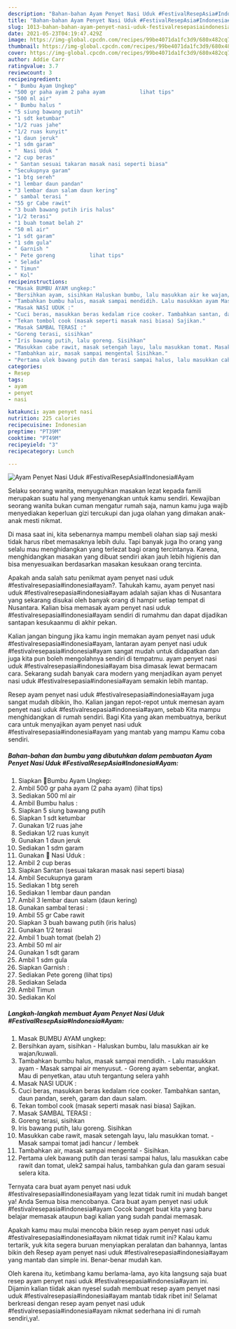 ```yaml
---
description: "Bahan-bahan Ayam Penyet Nasi Uduk #FestivalResepAsia#Indonesia#Ayam Sederhana Untuk Jualan"
title: "Bahan-bahan Ayam Penyet Nasi Uduk #FestivalResepAsia#Indonesia#Ayam Sederhana Untuk Jualan"
slug: 1013-bahan-bahan-ayam-penyet-nasi-uduk-festivalresepasiaindonesiaayam-sederhana-untuk-jualan
date: 2021-05-23T04:19:47.429Z
image: https://img-global.cpcdn.com/recipes/99be4071da1fc3d9/680x482cq70/ayam-penyet-nasi-uduk-festivalresepasiaindonesiaayam-foto-resep-utama.jpg
thumbnail: https://img-global.cpcdn.com/recipes/99be4071da1fc3d9/680x482cq70/ayam-penyet-nasi-uduk-festivalresepasiaindonesiaayam-foto-resep-utama.jpg
cover: https://img-global.cpcdn.com/recipes/99be4071da1fc3d9/680x482cq70/ayam-penyet-nasi-uduk-festivalresepasiaindonesiaayam-foto-resep-utama.jpg
author: Addie Carr
ratingvalue: 3.7
reviewcount: 3
recipeingredient:
- " Bumbu Ayam Ungkep"
- "500 gr paha ayam 2 paha ayam           lihat tips"
- "500 ml air"
- " Bumbu halus "
- "5 siung bawang putih"
- "1 sdt ketumbar"
- "1/2 ruas jahe"
- "1/2 ruas kunyit"
- "1 daun jeruk"
- "1 sdm garam"
- "  Nasi Uduk "
- "2 cup beras"
- " Santan sesuai takaran masak nasi seperti biasa"
- "Secukupnya garam"
- "1 btg sereh"
- "1 lembar daun pandan"
- "3 lembar daun salam daun kering"
- " sambal terasi "
- "55 gr Cabe rawit"
- "3 buah bawang putih iris halus"
- "1/2 terasi"
- "1 buah tomat belah 2"
- "50 ml air"
- "1 sdt garam"
- "1 sdm gula"
- " Garnish "
- " Pete goreng           lihat tips"
- " Selada"
- " Timun"
- " Kol"
recipeinstructions:
- "Masak BUMBU AYAM ungkep:"
- "Bersihkan ayam, sisihkan Haluskan bumbu, lalu masukkan air ke wajan/kuwali."
- "Tambahkan bumbu halus, masak sampai mendidih. Lalu masukkan ayam Masak sampai air menyusut. Goreng ayam sebentar, angkat. Mau di penyetkan, atau utuh tergantung selera yahh"
- "Masak NASI UDUK :"
- "Cuci beras, masukkan beras kedalam rice cooker. Tambahkan santan, daun pandan, sereh, garam dan daun salam."
- "Tekan tombol cook (masak seperti masak nasi biasa) Sajikan."
- "Masak SAMBAL TERASI :"
- "Goreng terasi, sisihkan"
- "Iris bawang putih, lalu goreng. Sisihkan"
- "Masukkan cabe rawit, masak setengah layu, lalu masukkan tomat. Masak sampai tomat jadi hancur / lembek"
- "Tambahkan air, masak sampai mengental Sisihkan."
- "Pertama ulek bawang putih dan terasi sampai halus, lalu masukkan cabe rawit dan tomat, ulek2 sampai halus, tambahkan gula dan garam sesuai selera kita."
categories:
- Resep
tags:
- ayam
- penyet
- nasi

katakunci: ayam penyet nasi 
nutrition: 225 calories
recipecuisine: Indonesian
preptime: "PT39M"
cooktime: "PT49M"
recipeyield: "3"
recipecategory: Lunch

---
```



![Ayam Penyet Nasi Uduk #FestivalResepAsia#Indonesia#Ayam](https://img-global.cpcdn.com/recipes/99be4071da1fc3d9/680x482cq70/ayam-penyet-nasi-uduk-festivalresepasiaindonesiaayam-foto-resep-utama.jpg)

Selaku seorang wanita, menyuguhkan masakan lezat kepada famili merupakan suatu hal yang menyenangkan untuk kamu sendiri. Kewajiban seorang  wanita bukan cuman mengatur rumah saja, namun kamu juga wajib menyediakan keperluan gizi tercukupi dan juga olahan yang dimakan anak-anak mesti nikmat.

Di masa  saat ini, kita sebenarnya mampu membeli olahan siap saji meski tidak harus ribet memasaknya lebih dulu. Tapi banyak juga lho orang yang selalu mau menghidangkan yang terlezat bagi orang tercintanya. Karena, menghidangkan masakan yang dibuat sendiri akan jauh lebih higienis dan bisa menyesuaikan berdasarkan masakan kesukaan orang tercinta. 



Apakah anda salah satu penikmat ayam penyet nasi uduk #festivalresepasia#indonesia#ayam?. Tahukah kamu, ayam penyet nasi uduk #festivalresepasia#indonesia#ayam adalah sajian khas di Nusantara yang sekarang disukai oleh banyak orang di hampir setiap tempat di Nusantara. Kalian bisa memasak ayam penyet nasi uduk #festivalresepasia#indonesia#ayam sendiri di rumahmu dan dapat dijadikan santapan kesukaanmu di akhir pekan.

Kalian jangan bingung jika kamu ingin memakan ayam penyet nasi uduk #festivalresepasia#indonesia#ayam, lantaran ayam penyet nasi uduk #festivalresepasia#indonesia#ayam sangat mudah untuk didapatkan dan juga kita pun boleh mengolahnya sendiri di tempatmu. ayam penyet nasi uduk #festivalresepasia#indonesia#ayam bisa dimasak lewat bermacam cara. Sekarang sudah banyak cara modern yang menjadikan ayam penyet nasi uduk #festivalresepasia#indonesia#ayam semakin lebih mantap.

Resep ayam penyet nasi uduk #festivalresepasia#indonesia#ayam juga sangat mudah dibikin, lho. Kalian jangan repot-repot untuk memesan ayam penyet nasi uduk #festivalresepasia#indonesia#ayam, sebab Kita mampu menghidangkan di rumah sendiri. Bagi Kita yang akan membuatnya, berikut cara untuk menyajikan ayam penyet nasi uduk #festivalresepasia#indonesia#ayam yang mantab yang mampu Kamu coba sendiri.

<!--inarticleads1-->

##### Bahan-bahan dan bumbu yang dibutuhkan dalam pembuatan Ayam Penyet Nasi Uduk #FestivalResepAsia#Indonesia#Ayam:

1. Siapkan  🐓Bumbu Ayam Ungkep:
1. Ambil 500 gr paha ayam (2 paha ayam)           (lihat tips)
1. Sediakan 500 ml air
1. Ambil  Bumbu halus :
1. Siapkan 5 siung bawang putih
1. Siapkan 1 sdt ketumbar
1. Gunakan 1/2 ruas jahe
1. Sediakan 1/2 ruas kunyit
1. Gunakan 1 daun jeruk
1. Sediakan 1 sdm garam
1. Gunakan  🍚 Nasi Uduk :
1. Ambil 2 cup beras
1. Siapkan  Santan (sesuai takaran masak nasi seperti biasa)
1. Ambil Secukupnya garam
1. Sediakan 1 btg sereh
1. Sediakan 1 lembar daun pandan
1. Ambil 3 lembar daun salam (daun kering)
1. Gunakan  sambal terasi :
1. Ambil 55 gr Cabe rawit
1. Siapkan 3 buah bawang putih (iris halus)
1. Gunakan 1/2 terasi
1. Ambil 1 buah tomat (belah 2)
1. Ambil 50 ml air
1. Gunakan 1 sdt garam
1. Ambil 1 sdm gula
1. Siapkan  Garnish :
1. Sediakan  Pete goreng           (lihat tips)
1. Sediakan  Selada
1. Ambil  Timun
1. Sediakan  Kol




<!--inarticleads2-->

##### Langkah-langkah membuat Ayam Penyet Nasi Uduk #FestivalResepAsia#Indonesia#Ayam:

1. Masak BUMBU AYAM ungkep:
1. Bersihkan ayam, sisihkan - Haluskan bumbu, lalu masukkan air ke wajan/kuwali.
1. Tambahkan bumbu halus, masak sampai mendidih. - Lalu masukkan ayam - Masak sampai air menyusut. - Goreng ayam sebentar, angkat. Mau di penyetkan, atau utuh tergantung selera yahh
1. Masak NASI UDUK :
1. Cuci beras, masukkan beras kedalam rice cooker. Tambahkan santan, daun pandan, sereh, garam dan daun salam.
1. Tekan tombol cook (masak seperti masak nasi biasa) Sajikan.
1. Masak SAMBAL TERASI :
1. Goreng terasi, sisihkan
1. Iris bawang putih, lalu goreng. Sisihkan
1. Masukkan cabe rawit, masak setengah layu, lalu masukkan tomat. - Masak sampai tomat jadi hancur / lembek
1. Tambahkan air, masak sampai mengental - Sisihkan.
1. Pertama ulek bawang putih dan terasi sampai halus, lalu masukkan cabe rawit dan tomat, ulek2 sampai halus, tambahkan gula dan garam sesuai selera kita.




Ternyata cara buat ayam penyet nasi uduk #festivalresepasia#indonesia#ayam yang lezat tidak rumit ini mudah banget ya! Anda Semua bisa mencobanya. Cara buat ayam penyet nasi uduk #festivalresepasia#indonesia#ayam Cocok banget buat kita yang baru belajar memasak ataupun bagi kalian yang sudah pandai memasak.

Apakah kamu mau mulai mencoba bikin resep ayam penyet nasi uduk #festivalresepasia#indonesia#ayam nikmat tidak rumit ini? Kalau kamu tertarik, yuk kita segera buruan menyiapkan peralatan dan bahannya, lantas bikin deh Resep ayam penyet nasi uduk #festivalresepasia#indonesia#ayam yang mantab dan simple ini. Benar-benar mudah kan. 

Oleh karena itu, ketimbang kamu berlama-lama, ayo kita langsung saja buat resep ayam penyet nasi uduk #festivalresepasia#indonesia#ayam ini. Dijamin kalian tiidak akan nyesel sudah membuat resep ayam penyet nasi uduk #festivalresepasia#indonesia#ayam mantab tidak ribet ini! Selamat berkreasi dengan resep ayam penyet nasi uduk #festivalresepasia#indonesia#ayam nikmat sederhana ini di rumah sendiri,ya!.

